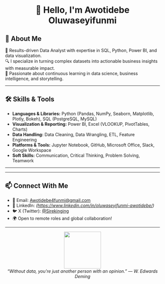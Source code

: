 <h1 align="center">👋 Hello, I'm Awotidebe Oluwaseyifunmi</h1>
<p align="center">

## 🚀 About Me

🎯 Results-driven Data Analyst with expertise in SQL, Python, Power BI, and data visualization.  
🔍 I specialize in turning complex datasets into actionable business insights with measurable impact.  
🧠 Passionate about continuous learning in data science, business intelligence, and storytelling.

---

## 🛠️ Skills & Tools

- **Languages & Libraries:** Python (Pandas, NumPy, Seaborn, Matplotlib, Plotly, Bokeh), SQL (PostgreSQL, MySQL)  
- **Visualization & Reporting:** Power BI, Excel (VLOOKUP, PivotTables, Charts)  
- **Data Handling:** Data Cleaning, Data Wrangling, ETL, Feature Engineering  
- **Platforms & Tools:** Jupyter Notebook, GitHub, Microsoft Office, Slack, Google Workspace  
- **Soft Skills:** Communication, Critical Thinking, Problem Solving, Teamwork  

---
---

## 📫 Connect With Me

- 📧 Email: [Awotidebe4funmi@gmail.com](mailto:Awotidebe4funmi@gmail.com)  
- 💼 LinkedIn: *(https://www.linkedin.com/in/oluwaseyifunmi-awotidebe/)*
- 🐦 X (Twitter): [@Sirekinging](https://twitter.com/Sirekinging) 
- 🌍 Open to remote roles and global collaboration!

---

<p align="center">
  <img src="https://github.com/Sirekinging/Sirekinging/blob/main/assets/coding-cat.gif" width="120px" />
  <br/>
  <i>“Without data, you're just another person with an opinion.” — W. Edwards Deming</i>
</p>
